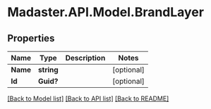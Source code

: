 # Madaster.API.Model.BrandLayer
## Properties

Name | Type | Description | Notes
------------ | ------------- | ------------- | -------------
**Name** | **string** |  | [optional] 
**Id** | **Guid?** |  | [optional] 

[[Back to Model list]](../README.md#documentation-for-models) [[Back to API list]](../README.md#documentation-for-api-endpoints) [[Back to README]](../README.md)

